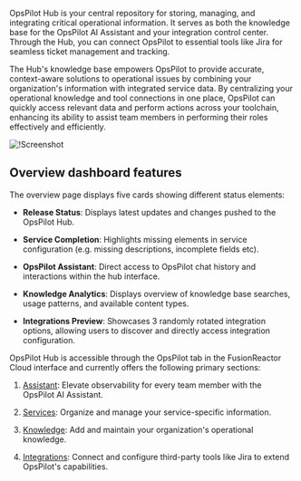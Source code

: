 OpsPilot Hub is your central repository for storing, managing, and integrating critical operational information. It serves as both the knowledge base for the OpsPilot AI Assistant and your integration control center. Through the Hub, you can connect OpsPilot to essential tools like Jira for seamless ticket management and tracking. 

The Hub's knowledge base empowers OpsPilot to provide accurate, context-aware solutions to operational issues by combining your organization's information with integrated service data. By centralizing your operational knowledge and tool connections in one place, OpsPilot can quickly access relevant data and perform actions across your toolchain, enhancing its ability to assist team members in performing their roles effectively and efficiently.

![!Screenshot](/frdocs/Data-insights/Features/OpsPilot/images/OP-main.png)


## Overview dashboard features

The overview page displays five cards showing different status elements:

- **Release Status**: Displays latest updates and changes pushed to the OpsPilot Hub.

- **Service Completion**: Highlights missing elements in service configuration (e.g. missing descriptions, incomplete fields etc).

- **OpsPilot Assistant**: Direct access to OpsPilot chat history and interactions within the hub interface.

- **Knowledge Analytics**: Displays overview of knowledge base searches, usage patterns, and available content types.

- **Integrations Preview**: Showcases 3 randomly rotated integration options, allowing users to discover and directly access integration configuration.


OpsPilot Hub is accessible through the OpsPilot tab in the FusionReactor Cloud interface and currently offers the following primary sections:

1. [Assistant](/frdocs/Data-insights/Features/OpsPilot/OpsPilot-user-guide/): Elevate observability for every team member with the OpsPilot AI Assistant.

2. [Services](/frdocs/Data-insights/Features/OpsPilot/OpsPilot-Hub/Services/): Organize and manage your service-specific information.

2. [Knowledge](/frdocs/Data-insights/Features/OpsPilot/OpsPilot-Hub/Knowledge/): Add and maintain your organization's operational knowledge.

3. [Integrations](/frdocs/Data-insights/Features/OpsPilot/OpsPilot-Hub/integrations-overview/): Connect and configure third-party tools like Jira to extend OpsPilot's capabilities.

